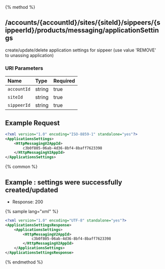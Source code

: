 {% method %}
## /accounts/{accountId}/sites/{siteId}/sippeers/{sippeerId}/products/messaging/applicationSettings

create/update/delete application settings for sippeer (use value 'REMOVE' to unassing application)


### URI Parameters
| Name | Type | Required |
|:-----|:-----|:---------|
| `accountId` | string | true |
| `siteId` | string | true |
| `sippeerId` | string | true |





## Example Request
```xml
<?xml version="1.0" encoding="ISO-8859-1" standalone="yes"?>
<ApplicationsSettings>
    <HttpMessagingV2AppId>
        c3b0f805-06ab-4d36-8bf4-8baff7623398
    </HttpMessagingV2AppId>
</ApplicationsSettings>
```


{% common %}


## Example : settings were successfully created/updated

* Response: 200

{% sample lang="xml" %}

```xml
<?xml version="1.0" encoding="UTF-8" standalone="yes"?>
<ApplicationsSettingsResponse>
    <ApplicationsSettings>
        <HttpMessagingV2AppId>
            c3b0f805-06ab-4d36-8bf4-8baff7623398
        </HttpMessagingV2AppId>
    </ApplicationsSettings>
</ApplicationsSettingsResponse>
```


{% endmethod %}